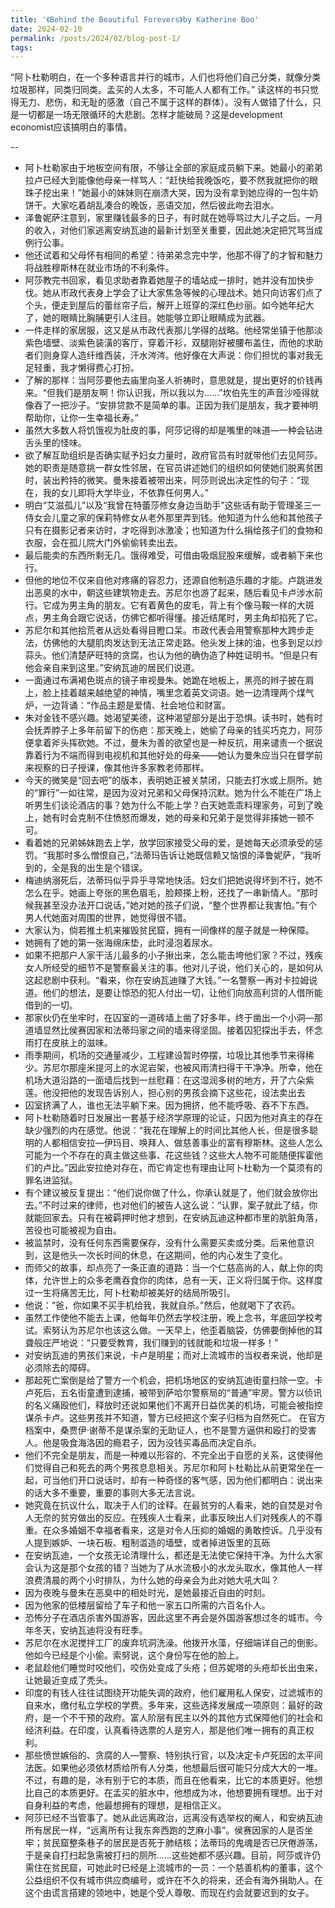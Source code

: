 ```yaml
---
title: '《Behind the Beautiful Forevers》by Katherine Boo'
date: 2024-02-10
permalink: /posts/2024/02/blog-post-1/
tags:
---
```

“阿卜杜勒明白，在一个多种语言并行的城市，人们也将他们自己分类，就像分类垃圾那样，同类归同类。孟买的人太多，不可能人人都有工作。”
读这样的书只觉得无力、悲伤，和无耻的感激（自己不属于这样的群体）。没有人做错了什么，只是一切都是一场无限循环的大悲剧。怎样才能破局？这是development economist应该搞明白的事情。

--
- 阿卜杜勒家由于地板空间有限，不够让全部的家庭成员躺下来。她最小的弟弟拉卢已经大到能像他母亲一样骂人：“赶快给我晚饭吃，要不然我就把你的眼珠子挖出来！”她最小的妹妹则在崩溃大哭，因为没有拿到她应得的一包牛奶饼干。大家吃着胡乱凑合的晚饭，恶语交加，然后彼此吻去泪水。
- 泽鲁妮萨注意到，家里赚钱最多的日子，有时就在她辱骂过大儿子之后。一月的收入，对他们家逃离安纳瓦迪的最新计划至关重要，因此她决定把咒骂当成例行公事。
- 他还试着和父母怀有相同的希望：待弟弟念完中学，他那不得了的才智和魅力将战胜穆斯林在就业市场的不利条件。
- 阿莎教完书回家，看见求助者靠着她屋子的墙站成一排时，她并没有加快步伐。她从市政代表身上学会了让大家焦急等候的心理战术。她只向访客们点了个头，便走到屋后的蕾丝帘子后，解开上班穿的深红色纱丽。如今她年纪大了，她的眼睛比胸脯更引人注目。她能够立即让眼睛成为武器。
- 一件走样的家居服，这又是从市政代表那儿学得的战略。他经常坐镇于他那淡紫色墙壁、淡紫色装潢的客厅，穿着汗衫，双腿刚好被腰布盖住，而他的求助者们则身穿人造纤维西装，汗水涔涔。他好像在大声说：你们担忧的事对我无足轻重，我才懒得费心打扮。
- 了解的那样：当阿莎要他去庙里向圣人祈祷时，意思就是，提出更好的价钱再来。“但我们是朋友啊！你认识我，所以我以为……”坎伯先生的声音沙哑得就像吞了一把沙子。“安排贷款不是简单的事。正因为我们是朋友，我才要神明帮助你，让你一生幸福长寿。”
- 虽然大多数人将饥饿视为肚皮的事，阿莎记得的却是嘴里的味道—一种会钻进舌头里的怪味。
- 欲了解互助组织是否确实赋予妇女力量时，政府官员有时就带他们去见阿莎。她的职责是随意挑一群女性邻居，在官员讲述她们的组织如何使她们脱离贫困时，装出矜持的微笑。曼朱接着被带出来，阿莎则说出决定性的句子：“现在，我的女儿即将大学毕业，不依靠任何男人。”
- 明白“艾滋孤儿”以及“我曾在特蕾莎修女身边当助手”这些话有助于管理圣三一侍女会儿童之家的保莉特修女从老外那里弄到钱。他知道为什么他和其他孩子只有在摄影记者来访时，才吃得到冰激凌；也知道为什么捐给孩子们的食物和衣服，会在孤儿院大门外偷偷转卖出去。
- 最后能卖的东西所剩无几。饿得难受，可借由吸烟屁股来缓解，或者躺下来也行。
- 但他的地位不仅来自他对疼痛的容忍力，还源自他制造乐趣的才能。卢跳进发出恶臭的水中，朝这些建筑物走去。苏尼尔也游了起来，随后看见卡卢涉水前行。它成为男主角的朋友。它有着黄色的皮毛，背上有个像马鞍一样的大斑点，男主角会跟它说话，仿佛它都听得懂。接近结尾时，男主角却掐死了它。
- 苏尼尔和其他拾荒者从远处看得目瞪口呆。市政代表会用警察那种大跨步走法，仿佛他的大腿肌肉发达到无法正常走路。他头发上抹的油，也多到足以炒蒜头。他们清楚萨旺特的贪腐，也认为他的确伪造了种姓证明书。“但是只有他会亲自来到这里。”安纳瓦迪的居民们说道。
- 一面通过布满褐色斑点的镜子审视曼朱。她跪在地板上，黑亮的辫子披在肩上，脸上挂着越来越绝望的神情，嘴里念着英文词语。她一边清理两个煤气炉，一边背诵：“作品主题是爱情、社会地位和财富。
- 朱对金钱不感兴趣。她渴望美德，这种渴望部分是出于恐惧。读书时，她有时会抚弄脖子上多年前留下的伤疤：那天晚上，她偷了母亲的钱买巧克力，阿莎便拿着斧头挥砍她。不过，曼朱为善的欲望也是一种反抗，用来谴责一个据说靠着行为不端而得到电视机和其他好处的母亲——她认为曼朱应当只在督学前来视察的日子授课，像其他许多家教老师那样。
- 今天的微笑是“回去吧”的版本，表明她正被关禁闭，只能去打水或上厕所。她的“罪行”一如往常，是因为没对兄弟和父母保持沉默。她为什么不能在广场上听男生们谈论酒店的事？她为什么不能上学？白天她乖乖料理家务，可到了晚上，她有时会克制不住愤怒而爆发，她的母亲和兄弟于是觉得非揍她一顿不可。
- 看着她的兄弟姊妹跑去上学，放学回家接受父母的爱，是她每天必须承受的惩罚。“我那时多么憎恨自己，”法蒂玛告诉让她既信赖又恼恨的泽鲁妮萨，“我听到的，全是我的出生是个错误。
- 梅迪纳溺死后，法蒂玛似乎异乎寻常地快活。妇女们把她说得坏到不行，她不怎么在乎。她画上夸张的黑色眉毛，脸颊搽上粉，还找了一串新情人。“那时候我甚至没办法开口说话，”她对她的孩子们说，“整个世界都让我害怕。”有个男人代她面对周围的世界，她觉得很不错。
- 大家认为，倘若推土机来摧毁贫民窟，拥有一间像样的屋子就是一种保障。
- 她拥有了她的第一张海绵床垫，此时浸泡着尿水。
- 如果不把那户人家干活儿最多的小子揪出来，怎么能击垮他们家？不过，残疾女人所经受的细节不是警察最关注的事。他对儿子说，他们关心的，是如何从这起悲剧中获利。“看来，你在安纳瓦迪赚了大钱。”一名警察一再对卡拉姆说道。他们的想法，是要让惊恐的犯人付出一切，让他们向放高利贷的人借所能借到的一切。
- 那家伙仍在坐牢时，在囚室的一道砖墙上凿了好多年，终于凿出一个小洞—那道墙显然比侯赛因家和法蒂玛家之间的墙来得坚固。接着囚犯探出手去，怀念雨打在皮肤上的滋味。
- 雨季期间，机场的交通量减少，工程建设暂时停摆，垃圾比其他季节来得稀少。苏尼尔那座米提河上的水泥岩架，也被风雨清扫得干干净净。所幸，他在机场大道沿路的一面墙后找到一丝慰藉：在这湿润多树的地方，开了六朵紫莲。他没把他的发现告诉别人，担心别的男孩会摘下这些花，设法卖出去
- 囚室挤满了人，谁也无法平躺下来。因为拥挤，他不能呼吸、吞不下东西。
- 阿卜杜勒随着时日发展出一套基于经济学原理的论证，只因为他对真主的存在缺少强烈的内在感觉。他说：“我花在理解上的时间比其他人长，但是很多聪明的人都相信安拉—伊玛目、唤拜人、做慈善事业的富有穆斯林。这些人怎么可能为一个不存在的真主做这些事、花这些钱？这些大人物不可能随便挥霍他们的卢比。”因此安拉绝对存在，而它肯定也有理由让阿卜杜勒为一个莫须有的罪名进监狱。
- 有个建议被反复提出：“他们说你做了什么，你承认就是了，他们就会放你出去。”不时过来的律师，也对他们的被告人这么说：“认罪，案子就此了结，你就能回家去。只有在被羁押时他才想到，在安纳瓦迪这种都市里的肮脏角落，苦役也可能被视为自由。  
- 被监禁时，没有任何东西需要保存，没有什么需要买卖或分类。后来他意识到，这是他头一次长时间的休息，在这期间，他的内心发生了变化。
- 而师父的故事，却点亮了一条正直的道路：当一个仁慈高尚的人，献上你的肉体，允许世上的众多老鹰吞食你的肉体，总有一天，正义将归属于你。这样度过一生将痛苦无比，阿卜杜勒却被美好的结局所吸引。 
- 他说：“爸，你如果不买手机给我，我就自杀。”然后，他就喝下了农药。
- 虽然工作使他不能去上课，他每年仍然去学校注册，晚上念书，年底回学校考试。索努认为苏尼尔也该这么做。一天早上，他歪着脑袋，仿佛要倒掉他的耳聋般庄严地说：“只要受教育，我们赚到的钱就能和垃圾一样多！”
- 对安纳瓦迪的男孩们来说，卡卢是明星；而对上流城市的当权者来说，他却是必须除去的障碍。
- 那起死亡案倒是给了警方一个机会，把机场地区的安纳瓦迪街童扫除一空。卡卢死后，五名街童遭到逮捕，被带到萨哈尔警察局的“普通”牢房。警方以侦讯的名义痛殴他们，释放时还说如果他们不离开日益优美的机场，可能会被指控谋杀卡卢。这些男孩并不知道，警方已经把这个案子归档为自然死亡。 在官方档案中，桑贾伊·谢蒂不是谋杀案的无助证人，也不是警方逼供和殴打的受害人。他是吸食海洛因的瘾君子，因为没钱买毒品而决定自杀。
- 他们不完全是朋友，而是一种难以形容的、不完全出于自愿的关系，这使得他们觉得自己和死去的两个男孩息息相关。苏尼尔和阿卜杜勒比从前更常坐在一起，可当他们开口说话时，却有一种奇怪的客气感，因为他们都明白：说出来的话大多不重要，重要的事则大多无法言说。
- 她究竟在抗议什么，取决于人们的诠释。在最贫穷的人看来，她的自焚是对令人无奈的贫穷做出的反应。在残疾人士看来，此事反映出人们对残疾人的不尊重。在众多婚姻不幸福者看来，这是对令人压抑的婚姻的勇敢控诉。几乎没有人提到嫉妒、一块石板、粗制滥造的墙壁，或者掉进饭里的瓦砾
- 在安纳瓦迪，一个女孩无论清理什么，都还是无法使它保持干净。为什么大家会认为这是那个女孩的错？当她为了从水流极小的水龙头取水，像其他人一样浪费清晨的两个小时排队，为什么她的母亲会为此对她大吼大叫？
- 因为夜晚与曼朱在恶臭中的相处时光，是她最接近自由的时刻。
- 因为他家的低楼层留给了车子和他一家五口所需的六百名仆人。 
- 恐怖分子在酒店杀害外国游客，因此这里不再会是外国游客想过冬的城市。今年冬天，安纳瓦迪将没有旺季。
- 苏尼尔在水泥搅拌工厂的废弃坑洞洗澡。他拨开水藻，仔细端详自己的倒影。他如今已经是个小偷。索努说，这个身份写在他的脸上。
- 老鼠趁他们睡觉时咬他们，咬伤处变成了头疮；但苏妮塔的头疮却长出虫来，让她最近变成了秃头。
- 印度的有钱人往往试图绕开功能失调的政府，他们雇用私人保安，过滤城市的自来水，缴付私立学校的学费。多年来，这些选择发展成一项原则：最好的政府，是一个不干预的政府。富人阶层有民主以外的其他方式保障他们的社会和经济利益。在印度，认真看待选票的人是穷人，那是他们唯一拥有的真正权利。 
- 那些愤世嫉俗的、贪腐的人—警察、特别执行官，以及决定卡卢死因的太平间法医。如果他必须依材质给所有人分类，他想最后很可能只分成大大的一堆。不过，有趣的是，冰有别于它的本质，而且在他看来，比它的本质更好。他想比自己的本质更好。在孟买的脏水中，他想成为冰，他想要拥有理想。出于对自身利益的考虑，他最想拥有的理想，是相信正义。
- 阿莎已经不当管事了。她从此远离政治，远离没有选举权的阉人，和安纳瓦迪所有居民一样，“远离所有让我东奔西跑的芝麻小事”。侯赛因家的人是否坐牢；贫民窟整条巷子的居民是否死于肺结核；法蒂玛的鬼魂是否已厌倦游荡，于是亲自打扫起急需被打扫的厕所……这些她都不感兴趣。目前，阿莎或许仍需住在贫民窟，可她此时已经是上流城市的一员：一个慈善机构的董事，这个公益组织不仅有城市供应商编号，或许在不久的将来，还会有海外捐助人。在这个由谎言搭建的领地中，她是个受人尊敬、而现在约会就要迟到的女子。

